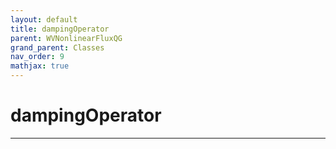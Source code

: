 ```yaml
---
layout: default
title: dampingOperator
parent: WVNonlinearFluxQG
grand_parent: Classes
nav_order: 9
mathjax: true
---
```


#  dampingOperator




---

